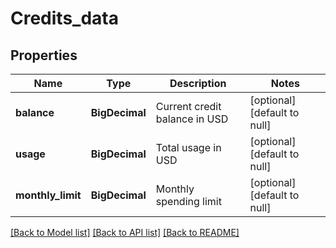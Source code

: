 # Credits_data
## Properties

| Name | Type | Description | Notes |
|------------ | ------------- | ------------- | -------------|
| **balance** | **BigDecimal** | Current credit balance in USD | [optional] [default to null] |
| **usage** | **BigDecimal** | Total usage in USD | [optional] [default to null] |
| **monthly\_limit** | **BigDecimal** | Monthly spending limit | [optional] [default to null] |

[[Back to Model list]](../README.md#documentation-for-models) [[Back to API list]](../README.md#documentation-for-api-endpoints) [[Back to README]](../README.md)


